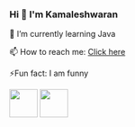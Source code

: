 ### Hi 👋 I'm Kamaleshwaran





🌱 I’m currently learning Java



📫 How to reach me: <a href="mailto:shankarkamal52@gmail.com">Click here</a>

⚡Fun fact: I am funny

<a href="https://www.linkedin.com/in/kamaleshwaran-s-21654224b">
<img src="https://img.icons8.com/color/512/linkedin-circled--v5.png" width="50"></a>

<b href="https://www.facebook.com/kamaleshwaran.shankar?mibextid=ZbWKwL ">
 <img src="https://img.icons8.com/fluency/2x/facebook-new.png" width="50"></b>
